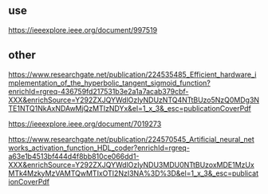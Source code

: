 ## use

https://ieeexplore.ieee.org/document/997519

## other

https://www.researchgate.net/publication/224535485_Efficient_hardware_implementation_of_the_hyperbolic_tangent_sigmoid_function?enrichId=rgreq-436759fd217531b3e2a1a7acab379cbf-XXX&enrichSource=Y292ZXJQYWdlOzIyNDUzNTQ4NTtBUzo5NzQ0MDg3NTE1NTQ1NkAxNDAwMjQzMTIzNDYx&el=1_x_3&_esc=publicationCoverPdf

https://ieeexplore.ieee.org/document/7019273

https://www.researchgate.net/publication/224570545_Artificial_neural_networks_activation_function_HDL_coder?enrichId=rgreq-a63e1b4513bf444d4f8bb810ce066dd1-XXX&enrichSource=Y292ZXJQYWdlOzIyNDU3MDU0NTtBUzoxMDE1MzUxMTk4MzkyMzVAMTQwMTIxOTI2NzI3NA%3D%3D&el=1_x_3&_esc=publicationCoverPdf

